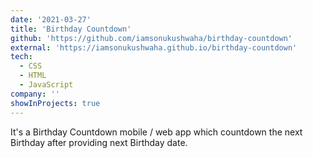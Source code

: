 ```yaml
---
date: '2021-03-27'
title: 'Birthday Countdown'
github: 'https://github.com/iamsonukushwaha/birthday-countdown'
external: 'https://iamsonukushwaha.github.io/birthday-countdown'
tech:
  - CSS
  - HTML
  - JavaScript
company: ''
showInProjects: true
---
```


It's a Birthday Countdown mobile / web app which countdown the next Birthday after
providing next Birthday date.
